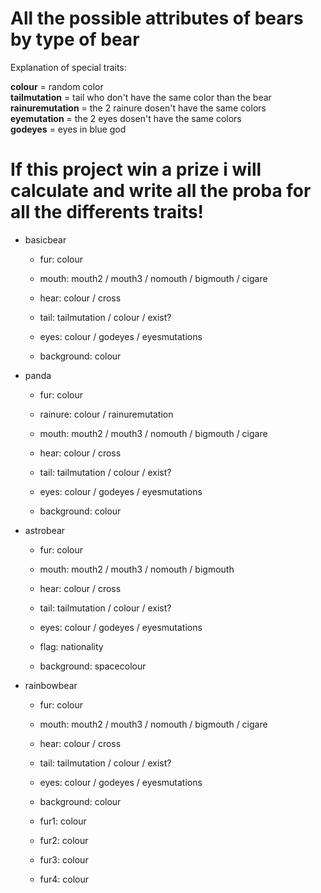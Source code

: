 # All the possible attributes of bears by type of bear
Explanation of special traits:  

__colour__ = random color  
__tailmutation__ =  tail who don't have the same color than the bear  
__rainuremutation__ = the 2 rainure dosen't have the same colors  
__eyemutation__ = the 2 eyes dosen't have the same colors  
__godeyes__ = eyes in blue god   

# If this project win a prize i will calculate and write all the proba for all the differents traits!

* basicbear  

    * fur: colour

    * mouth: mouth2 / mouth3 / nomouth / bigmouth / cigare

    * hear: colour / cross

    * tail: tailmutation / colour / exist?

    * eyes: colour / godeyes / eyesmutations

    * background: colour



* panda  

    * fur: colour

    * rainure: colour / rainuremutation

    * mouth: mouth2 / mouth3 / nomouth / bigmouth / cigare

    * hear: colour / cross

    * tail: tailmutation / colour / exist?

    * eyes: colour / godeyes / eyesmutations

    * background: colour



* astrobear  

    * fur: colour

    * mouth: mouth2 / mouth3 / nomouth / bigmouth

    * hear: colour / cross

    * tail: tailmutation / colour / exist?

    * eyes: colour / godeyes / eyesmutations

    * flag: nationality 

    * background: spacecolour



* rainbowbear  
    
    * fur: colour

    * mouth: mouth2 / mouth3 / nomouth / bigmouth / cigare

    * hear: colour / cross

    * tail: tailmutation / colour / exist?

    * eyes: colour / godeyes / eyesmutations

    * background: colour

    * fur1: colour

    * fur2: colour

    * fur3: colour

    * fur4: colour

